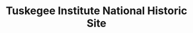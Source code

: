 ---
layout: repo
title: "Tuskegee Institute National Historic Site"
id: 11323
permalink: repos/11323/
---